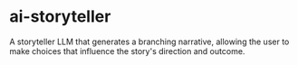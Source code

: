 # ai-storyteller
A storyteller LLM that generates a branching narrative, allowing the user to make choices that influence the story's direction and outcome.
